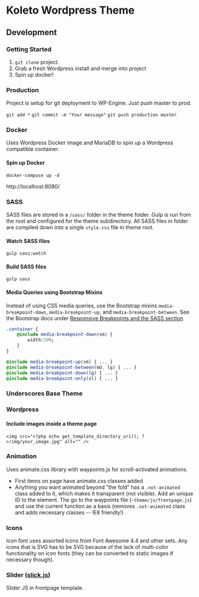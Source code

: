 # Koleto Wordpress Theme

## Development

### Getting Started

1. `git clone` project.
2. Grab a fresh Wordpress install and merge into project
3. Spin up docker!

### Production

Project is setup for git deployment to WP-Engine. Just push master to prod.

`git add *`
`git commit -m "Your message"`
`git push production master`

### Docker

Uses Wordpress Docker image and MariaDB to spin up a Wordpress compatible container.

#### Spin up Docker

`docker-compose up -d`

http://localhost:8080/

### SASS

SASS files are stored in a `/sass/` folder in the theme folder. Gulp is run from the root and configured for the theme subdirectory. All SASS files in folder are compiled down into a single `style.css` file in theme root.

#### Watch SASS files

`gulp sass:watch`

#### Build SASS files

`gulp sass`

#### Media Queries using Bootstrap Mixins

Instead of using CSS media queries, use the Bootstrap mixins `media-breakpoint-down`, `media-breakpoint-up`, and `media-breakpoint-between`. See the Bootstrap docs under [Responsive Breakpoints and the SASS section](https://getbootstrap.com/docs/4.1/layout/overview/#responsive-breakpoints)

```sass
.container {
    @include media-breakpoint-down(sm) {
        width:50%;
    }
}

@include media-breakpoint-up(sm) { ... }
@include media-breakpoint-between(md, lg) { ... }
@include media-breakpoint-down(lg) { ... }
@include media-breakpoint-only(xl) { ... }
```


### Underscores Base Theme

### Wordpress

#### Include images inside a theme page

`<img src="<?php echo get_template_directory_uri(); ?>/img/your_image.jpg" alt="" />`

### Animation

Uses animate.css library with waypoints.js for scroll-activated animations.

* First items on page have animate.css classes added
* Anything you want animated beyond "the fold" has a `.not-animated` class added to it, which makes it transparent (not visible). Add an unique ID to the element. The go to the waypoints file (`~theme/js/frontpage.js`) and use the current function as a basis (removes `.not-animated` class and adds necessary classes -- IE8 friendly!)


### Icons

Icon font uses assorted icons from Font Awesome 4.4 and other sets. Any icons that is SVG has to be SVG because of the lack of multi-color functionality on icon fonts (they can be converted to static images if necessary though).


### Slider ([slick.js](https://github.com/kenwheeler/slick/))

Slider JS in frontpage template.